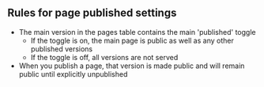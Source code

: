 ## Rules for page published settings

* The main version in the pages table contains the main 'published' toggle
	* If the toggle is on, the main page is public as well as any other published versions
	* If the toggle is off, all versions are not served
* When you publish a page, that version is made public and will remain public until explicitly unpublished

